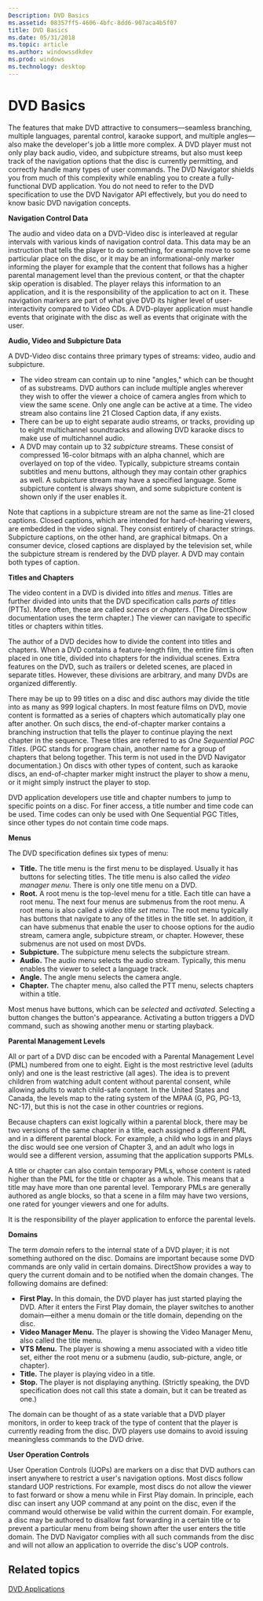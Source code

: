 ```yaml
---
Description: DVD Basics
ms.assetid: 08357ff5-4606-4bfc-8dd6-907aca4b5f07
title: DVD Basics
ms.date: 05/31/2018
ms.topic: article
ms.author: windowssdkdev
ms.prod: windows
ms.technology: desktop
---
```


# DVD Basics

The features that make DVD attractive to consumers—seamless branching, multiple languages, parental control, karaoke support, and multiple angles—also make the developer's job a little more complex. A DVD player must not only play back audio, video, and subpicture streams, but also must keep track of the navigation options that the disc is currently permitting, and correctly handle many types of user commands. The DVD Navigator shields you from much of this complexity while enabling you to create a fully-functional DVD application. You do not need to refer to the DVD specification to use the DVD Navigator API effectively, but you do need to know basic DVD navigation concepts.

**Navigation Control Data**

The audio and video data on a DVD-Video disc is interleaved at regular intervals with various kinds of navigation control data. This data may be an instruction that tells the player to do something, for example move to some particular place on the disc, or it may be an informational-only marker informing the player for example that the content that follows has a higher parental management level than the previous content, or that the chapter skip operation is disabled. The player relays this information to an application, and it is the responsibility of the application to act on it. These navigation markers are part of what give DVD its higher level of user-interactivity compared to Video CDs. A DVD-player application must handle events that originate with the disc as well as events that originate with the user.

**Audio, Video and Subpicture Data**

A DVD-Video disc contains three primary types of streams: video, audio and subpicture.

-   The video stream can contain up to nine "angles," which can be thought of as substreams. DVD authors can include multiple angles wherever they wish to offer the viewer a choice of camera angles from which to view the same scene. Only one angle can be active at a time. The video stream also contains line 21 Closed Caption data, if any exists.
-   There can be up to eight separate audio streams, or tracks, providing up to eight multichannel soundtracks and allowing DVD karaoke discs to make use of multichannel audio.
-   A DVD may contain up to 32 *subpicture* streams. These consist of compressed 16-color bitmaps with an alpha channel, which are overlayed on top of the video. Typically, subpicture streams contain subtitles and menu buttons, although they may contain other graphics as well. A subpicture stream may have a specified language. Some subpicture content is always shown, and some subpicture content is shown only if the user enables it.

Note that captions in a subpicture stream are not the same as line-21 closed captions. Closed captions, which are intended for hard-of-hearing viewers, are embedded in the video signal. They consist entirely of character strings. Subpicture captions, on the other hand, are graphical bitmaps. On a consumer device, closed captions are displayed by the television set, while the subpicture stream is rendered by the DVD player. A DVD may contain both types of caption.

**Titles and Chapters**

The video content in a DVD is divided into *titles* and *menus*. Titles are further divided into units that the DVD specification calls *parts of titles* (PTTs). More often, these are called *scenes* or *chapters*. (The DirectShow documentation uses the term chapter.) The viewer can navigate to specific titles or chapters within titles.

The author of a DVD decides how to divide the content into titles and chapters. When a DVD contains a feature-length film, the entire film is often placed in one title, divided into chapters for the individual scenes. Extra features on the DVD, such as trailers or deleted scenes, are placed in separate titles. However, these divisions are arbitrary, and many DVDs are organized differently.

There may be up to 99 titles on a disc and disc authors may divide the title into as many as 999 logical chapters. In most feature films on DVD, movie content is formatted as a series of chapters which automatically play one after another. On such discs, the end-of-chapter marker contains a branching instruction that tells the player to continue playing the next chapter in the sequence. These titles are referred to as *One Sequential PGC Titles*. (PGC stands for program chain, another name for a group of chapters that belong together. This term is not used in the DVD Navigator documentation.) On discs with other types of content, such as karaoke discs, an end-of-chapter marker might instruct the player to show a menu, or it might simply instruct the player to stop.

DVD application developers use title and chapter numbers to jump to specific points on a disc. For finer access, a title number and time code can be used. Time codes can only be used with One Sequential PGC Titles, since other types do not contain time code maps.

**Menus**

The DVD specification defines six types of menu:

-   **Title.** The title menu is the first menu to be displayed. Usually it has buttons for selecting titles. The title menu is also called the *video manager menu*. There is only one title menu on a DVD.
-   **Root.** A root menu is the top-level menu for a title. Each title can have a root menu. The next four menus are submenus from the root menu. A root menu is also called a *video title set menu*. The root menu typically has buttons that navigate to any of the titles in the title set. In addition, it can have submenus that enable the user to choose options for the audio stream, camera angle, subpicture stream, or chapter. However, these submenus are not used on most DVDs.
-   **Subpicture.** The subpicture menu selects the subpicture stream.
-   **Audio.** The audio menu selects the audio stream. Typically, this menu enables the viewer to select a language track.
-   **Angle.** The angle menu selects the camera angle.
-   **Chapter.** The chapter menu, also called the PTT menu, selects chapters within a title.

Most menus have buttons, which can be *selected* and *activated*. Selecting a button changes the button's appearance. Activating a button triggers a DVD command, such as showing another menu or starting playback.

**Parental Management Levels**

All or part of a DVD disc can be encoded with a Parental Management Level (PML) numbered from one to eight. Eight is the most restrictive level (adults only) and one is the least restrictive (all ages). The idea is to prevent children from watching adult content without parental consent, while allowing adults to watch child-safe content. In the United States and Canada, the levels map to the rating system of the MPAA (G, PG, PG-13, NC-17), but this is not the case in other countries or regions.

Because chapters can exist logically within a parental block, there may be two versions of the same chapter in a title, each assigned a different PML and in a different parental block. For example, a child who logs in and plays the disc would see one version of Chapter 3, and an adult who logs in would see a different version, assuming that the application supports PMLs.

A title or chapter can also contain temporary PMLs, whose content is rated higher than the PML for the title or chapter as a whole. This means that a title may have more than one parental level. Temporary PMLs are generally authored as angle blocks, so that a scene in a film may have two versions, one rated for younger viewers and one for adults.

It is the responsibility of the player application to enforce the parental levels.

**Domains**

The term *domain* refers to the internal state of a DVD player; it is not something authored on the disc. Domains are important because some DVD commands are only valid in certain domains. DirectShow provides a way to query the current domain and to be notified when the domain changes. The following domains are defined:

-   **First Play.** In this domain, the DVD player has just started playing the DVD. After it enters the First Play domain, the player switches to another domain—either a menu domain or the title domain, depending on the disc.
-   **Video Manager Menu.** The player is showing the Video Manager Menu, also called the title menu.
-   **VTS Menu.** The player is showing a menu associated with a video title set, either the root menu or a submenu (audio, sub-picture, angle, or chapter).
-   **Title.** The player is playing video in a title.
-   **Stop.** The player is not displaying anything. (Strictly speaking, the DVD specification does not call this state a domain, but it can be treated as one.)

The domain can be thought of as a state variable that a DVD player monitors, in order to keep track of the type of content that the player is currently reading from the disc. DVD players use domains to avoid issuing meaningless commands to the DVD drive.

**User Operation Controls**

User Operation Controls (UOPs) are markers on a disc that DVD authors can insert anywhere to restrict a user's navigation options. Most discs follow standard UOP restrictions. For example, most discs do not allow the viewer to fast forward or show a menu while in First Play domain. In principle, each disc can insert any UOP command at any point on the disc, even if the command would otherwise be valid within the current domain. For example, a disc may be authored to disallow fast forwarding in a certain title or to prevent a particular menu from being shown after the user enters the title domain. The DVD Navigator complies with all such commands from the disc and will not allow an application to override the disc's UOP controls.

## Related topics

<dl> <dt>

[DVD Applications](dvd-applications.md)
</dt> </dl>

 

 



